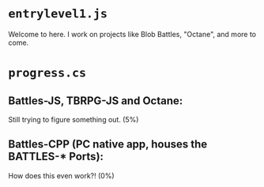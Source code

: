 # `entrylevel1.js`
Welcome to here. I work on projects like Blob Battles, "Octane", and more to come. 
# `progress.cs`
## Battles-JS, TBRPG-JS and Octane: 
Still trying to figure something out. (5%)

## Battles-CPP (PC native app, houses the BATTLES-* Ports): 
How does this even work?! (0%)

<!---
nt-miles/nt-miles is a ✨ special ✨ repository because its `README.md` (this file) appears on your GitHub profile.
You can click the Preview link to take a look at your changes.
--->
